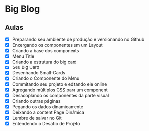 # Big Blog

## Aulas
- [x] Preparando seu ambiente de produção e versionando no Github
- [x] Enxergando os componentes em um Layout
- [x] Criando a base dos components
- [x] Menu Title
- [x] Criando a estrutura do big card
- [x] Seu Big Card
- [x] Desenhando Small-Cards
- [x] Criando o Componente do Menu
- [x] Commitando seu projeto e editando ele online
- [x] Agregando múltiplos CSS para um component
- [x] Desacoplando os componentes da parte visual
- [x] Criando outras páginas
- [x] Pegando os dados dinamicamente
- [x] Deixando a content Page Dinâmica
- [x] Lembre de salvar no Git
- [x] Entendendo o Desafio de Projeto
